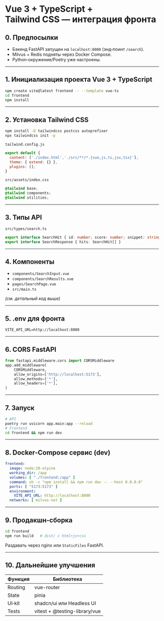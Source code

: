 # Vue 3 + TypeScript + Tailwind CSS — интеграция фронта

## 0. Предпосылки  
* Бэкенд FastAPI запущен на `localhost:8000` (энд‑поинт `/search`).  
* Milvus + Redis подняты через Docker Compose.  
* Python‑окружение/Poetry уже настроены.

---

## 1. Инициализация проекта Vue 3 + TypeScript

```bash
npm create vite@latest frontend -- --template vue-ts
cd frontend
npm install
```

---

## 2. Установка Tailwind CSS

```bash
npm install -D tailwindcss postcss autoprefixer
npx tailwindcss init -p
```

`tailwind.config.js`

```js
export default {
  content: ['./index.html','./src/**/*.{vue,js,ts,jsx,tsx}'],
  theme: { extend: {} },
  plugins: [],
}
```

`src/assets/index.css`

```css
@tailwind base;
@tailwind components;
@tailwind utilities;
```

---

## 3. Типы API

`src/types/search.ts`

```ts
export interface SearchHit { id: number; score: number; snippet: string }
export interface SearchResponse { hits: SearchHit[] }
```

---

## 4. Компоненты

- `components/SearchInput.vue`
- `components/SearchResults.vue`
- `pages/SearchPage.vue`
- `src/main.ts`

*(см. детальный код выше)*

---

## 5. .env для фронта

```
VITE_API_URL=http://localhost:8000
```

---

## 6. CORS FastAPI

```python
from fastapi.middleware.cors import CORSMiddleware
app.add_middleware(
    CORSMiddleware,
    allow_origins=['http://localhost:5173'],
    allow_methods=['*'],
    allow_headers=['*'],
)
```

---

## 7. Запуск

```bash
# API
poetry run uvicorn app.main:app --reload
# Frontend
cd frontend && npm run dev
```

---

## 8. Docker‑Compose сервис (dev)

```yaml
frontend:
  image: node:20-alpine
  working_dir: /app
  volumes: [ "./frontend:/app" ]
  command: sh -c "npm install && npm run dev -- --host 0.0.0.0"
  ports: [ "5173:5173" ]
  environment:
    VITE_API_URL: http://localhost:8000
  networks: [ milvus-net ]
```

---

## 9. Продакшн‑сборка

```bash
cd frontend
npm run build   # dist/ с html+js+css
```

Раздавать через nginx или `StaticFiles` FastAPI.

---

## 10. Дальнейшие улучшения

| Функция | Библиотека |
|---------|------------|
| Routing | vue-router |
| State   | pinia |
| UI‑kit  | shadcn/ui или Headless UI |
| Tests   | vitest + @testing-library/vue |
